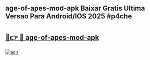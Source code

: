 ## age-of-apes-mod-apk Baixar Gratis Ultima Versao Para Android/IOS 2025 #p4che

# <h2><a href="https://ainizakaria.my?title=age-of-apes-mod-apk&ref=20M">🔗👉 🔴 age-of-apes-mod-apk</a></h2>

[![acn](https://github.com/user-attachments/assets/0f9c940e-d8b0-45ae-aac7-cd30a18b3e1c)](https://ainizakaria.my?title=age-of-apes-mod-apk&ref=20M)

